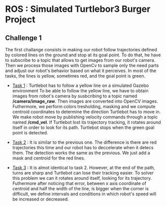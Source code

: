 # ROS : Simulated Turtlebor3 Burger Project

## Challenge 1

The first challange consists in making our robot follow trajectories defined by colored lines on the ground and stop at its goal point.
To do that, he have to subscribe to a topic that allows to get images from our robot's camera. Then we process those images with OpenCv to sample only the need parts and adjust our robot's behavior based on what it perceives.
In most of the tasks, the lines is yellow, sometimes red, and the goal point is green.

- [Task 1](challenge1_task1.py) : Turtlebot has to follow a yellow line on a simulated Gazebo environment
To be able to follow the yellow line, we have to obtain images from robot's camera by susbcribing to a topic named **/camera/image_raw**. Then images are converted into OpenCV images. Futhermore, we perform colors tresholding, masking and we compute centroid coordinates to determine the direction Turtlebot has to move in.
We make robot move by publishing velocity commands through a topic named **/cmd_vel**.
If Turtlebot lost its trajectory tracking, it rotates around itself in order to look for its path. Turtlebot stops when the green goal point is detected.

- [Task 2](challenge1_task2.py) : It is similar to the previous one. The difference is there are red trajectories this time and our robot has to deccelerate when it detecs them. The detection works the same as the previous. We just add a mask and centroid for the red lines.

- [Task 3](challenge1_task3.py) : It is almot identical to task 2. However, at the end of the path, turns are sharp and Turtlebot can lose their tracking easier. To solver this problem we can it rotates around itself, looking for its trajectory. Futhermore after noticing that error, between x axis coordinate of centroid and half the width of the line, is bigger when the corner is difficult, we define intervals and conditions in which robot's speed will be increased or decreased.
